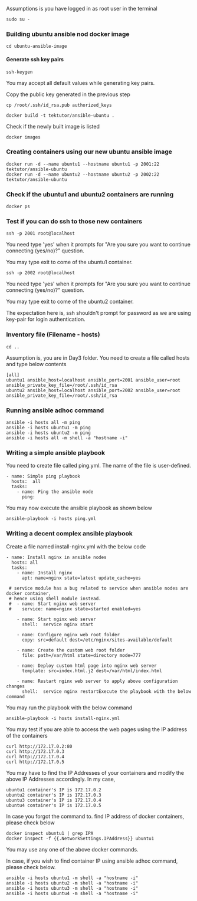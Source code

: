 Assumptions is you have logged in as root user in the terminal
```
sudo su -
```

### Building ubuntu ansible nod docker image
```
cd ubuntu-ansible-image
```
#### Generate ssh key pairs
```
ssh-keygen
```
You may accept all default values while generating key pairs.

Copy the public key generated in the previous step
```
cp /root/.ssh/id_rsa.pub authorized_keys
```

```
docker build -t tektutor/ansible-ubuntu .
```

Check if the newly built image is listed
```
docker images
```

### Creating containers using our new ubuntu ansible image
```
docker run -d --name ubuntu1 --hostname ubuntu1 -p 2001:22 tektutor/ansible-ubuntu
docker run -d --name ubuntu2 --hostname ubuntu2 -p 2002:22 tektutor/ansible-ubuntu
```

### Check if the ubuntu1 and ubuntu2 containers are running
```
docker ps
```

### Test if you can do ssh to those new containers
```
ssh -p 2001 root@localhost
```
You need type 'yes' when it prompts for "Are you sure you want to continue connecting (yes/no)?" question.

You may type exit to come of the ubuntu1 container.

```
ssh -p 2002 root@localhost
```
You need type 'yes' when it prompts for "Are you sure you want to continue connecting (yes/no)?" question.

You may type exit to come of the ubuntu2 container.


The expectation here is, ssh shouldn't prompt for password as we are using key-pair for login authentication.

### Inventory file (Filename - hosts)
```
cd ..
```
Assumption is, you are in Day3 folder.
You need to create a file called hosts and type below contents

```
[all]
ubuntu1 ansible_host=localhost ansible_port=2001 ansible_user=root ansible_private_key_file=/root/.ssh/id_rsa
ubuntu2 ansible_host=localhost ansible_port=2002 ansible_user=root ansible_private_key_file=/root/.ssh/id_rsa
```

### Running ansible adhoc command
```
ansible -i hosts all -m ping
ansible -i hosts ubuntu1 -m ping
ansible -i hosts ubuntu2 -m ping
ansible -i hosts all -m shell -a "hostname -i"
```

### Writing a simple ansible playbook

You need to create file called ping.yml. The name of the file is user-defined.

```
- name: Simple ping playbook
  hosts:  all
  tasks:
    - name: Ping the ansible node
      ping:
 ```
 
 You may now execute the ansible playbook as shown below
 ```
 ansible-playbook -i hosts ping.yml
 ```

### Writing a decent complex ansible playbook
Create a file named install-nginx.yml with the below code

```
- name: Install nginx in ansible nodes
  hosts: all
  tasks:
    - name: Install nginx
      apt: name=nginx state=latest update_cache=yes
      
 # service module has a bug related to service when ansible nodes are docker container, 
 # hence using shell module instead.
 #  - name: Start nginx web server
 #    service: name=nginx state=started enabled=yes
 
    - name: Start nginx web server
      shell:  service nginx start 
      
    - name: Configure nginx web root folder
      copy: src=default dest=/etc/nginx/sites-available/default

    - name: Create the custom web root folder
      file: path=/var/html state=directory mode=777 

    - name: Deploy custom html page into nginx web server
      template: src=index.html.j2 dest=/var/html/index.html

    - name: Restart nginx web server to apply above configuration changes
      shell:  service nginx restartExecute the playbook with the below command
```
You may run the playbook with the below command
```
ansible-playbook -i hosts install-nginx.yml
```

You may test if you are able to access the web pages using the IP address of the containers
```
curl http://172.17.0.2:80
curl http://172.17.0.3
curl http://172.17.0.4
curl http://172.17.0.5
```
You may have to find the IP Addresses of your containers and modify the above IP Addresses accordingly.  In my case,
```
ubuntu1 container's IP is 172.17.0.2
ubuntu2 container's IP is 172.17.0.3
ubuntu3 container's IP is 172.17.0.4
ubuntu4 container's IP is 172.17.0.5
```

In case you forgot the command to. find IP address of docker containers, please check below
```
docker inspect ubuntu1 | grep IPA
docker inspect -f {{.NetworkSettings.IPAddress}} ubuntu1
```
You may use any one of the above docker commands.

In case, if you wish to find container IP using ansible adhoc command, please check below.
```
ansible -i hosts ubuntu1 -m shell -a "hostname -i"
ansible -i hosts ubuntu2 -m shell -a "hostname -i"
ansible -i hosts ubuntu3 -m shell -a "hostname -i"
ansible -i hosts ubuntu4 -m shell -a "hostname -i"
```
